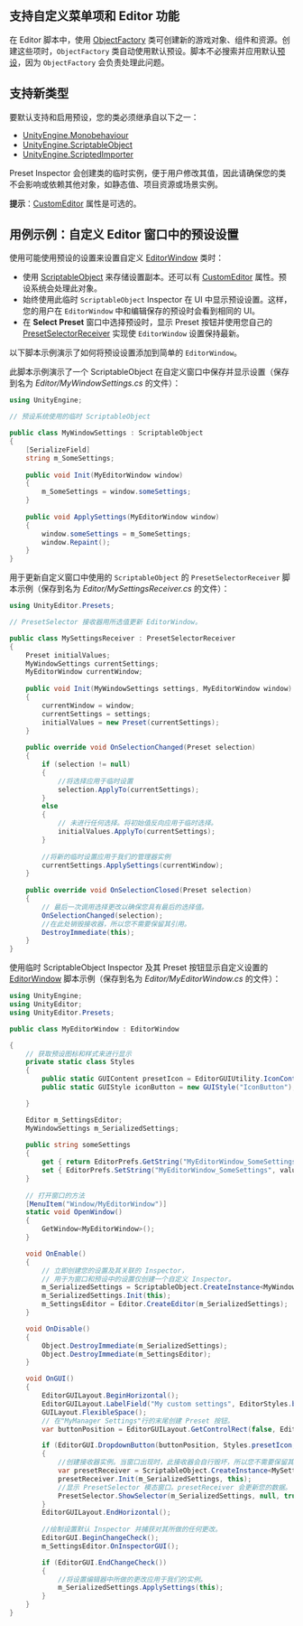 ## 支持自定义菜单项和 Editor 功能

在 Editor 脚本中，使用 [ObjectFactory](https://docs.unity.cn/cn/2018.4/ScriptReference/ObjectFactory.html) 类可创建新的游戏对象、组件和资源。创建这些项时，`ObjectFactory` 类自动使用默认预设。脚本不必搜索并应用默认[预设](https://docs.unity.cn/cn/2018.4/Manual/Presets.html)，因为 `ObjectFactory` 会负责处理此问题。

## 支持新类型

要默认支持和启用预设，您的类必须继承自以下之一：

- [UnityEngine.Monobehaviour](https://docs.unity.cn/cn/2018.4/ScriptReference/MonoBehaviour.html)
- [UnityEngine.ScriptableObject](https://docs.unity.cn/cn/2018.4/ScriptReference/ScriptableObject.html)
- [UnityEngine.ScriptedImporter](https://docs.unity.cn/cn/2018.4/ScriptReference/Experimental.AssetImporters.ScriptedImporter.html)

Preset Inspector 会创建类的临时实例，便于用户修改其值，因此请确保您的类不会影响或依赖其他对象，如静态值、项目资源或场景实例。

**提示**：[CustomEditor](https://docs.unity.cn/cn/2018.4/ScriptReference/CustomEditor.html) 属性是可选的。

## 用例示例：自定义 Editor 窗口中的预设设置

使用可能使用预设的设置来设置自定义 [EditorWindow](https://docs.unity.cn/cn/2018.4/ScriptReference/EditorWindow.html) 类时：

- 使用 [ScriptableObject](https://docs.unity.cn/cn/2018.4/ScriptReference/ScriptableObject.html) 来存储设置副本。还可以有 [CustomEditor](https://docs.unity.cn/cn/2018.4/ScriptReference/CustomEditor.html) 属性。预设系统会处理此对象。
- 始终使用此临时 `ScriptableObject` Inspector 在 UI 中显示预设设置。这样，您的用户在 `EditorWindow` 中和编辑保存的预设时会看到相同的 UI。
- 在 **Select Preset** 窗口中选择预设时，显示 Preset 按钮并使用您自己的 [PresetSelectorReceiver](https://docs.unity.cn/cn/2018.4/ScriptReference/Presets.PresetSelectorReceiver.html) 实现使 `EditorWindow` 设置保持最新。

以下脚本示例演示了如何将预设设置添加到简单的 `EditorWindow`。

此脚本示例演示了一个 ScriptableObject 在自定义窗口中保存并显示设置（保存到名为 *Editor/MyWindowSettings.cs* 的文件）：

```c#
using UnityEngine;

// 预设系统使用的临时 ScriptableObject

public class MyWindowSettings : ScriptableObject
{
    [SerializeField]
    string m_SomeSettings;
    
    public void Init(MyEditorWindow window)
    {
        m_SomeSettings = window.someSettings;
    }
    
    public void ApplySettings(MyEditorWindow window)
    {
        window.someSettings = m_SomeSettings;
        window.Repaint();
    }
}
```

用于更新自定义窗口中使用的 `ScriptableObject` 的 `PresetSelectorReceiver` 脚本示例（保存到名为 *Editor/MySettingsReceiver.cs* 的文件）：

```c#
using UnityEditor.Presets;

// PresetSelector 接收器用所选值更新 EditorWindow。

public class MySettingsReceiver : PresetSelectorReceiver
{
    Preset initialValues;
    MyWindowSettings currentSettings;
    MyEditorWindow currentWindow;
    
    public void Init(MyWindowSettings settings, MyEditorWindow window)
    {
        currentWindow = window;
        currentSettings = settings;
        initialValues = new Preset(currentSettings);
    }
    
    public override void OnSelectionChanged(Preset selection)
    {
        if (selection != null)
        {
            //将选择应用于临时设置
            selection.ApplyTo(currentSettings);
        }
        else
        {
            // 未进行任何选择。将初始值反向应用于临时选择。
            initialValues.ApplyTo(currentSettings);
        }
        
        //将新的临时设置应用于我们的管理器实例
        currentSettings.ApplySettings(currentWindow);
    }
    
    public override void OnSelectionClosed(Preset selection)
    {
        // 最后一次调用选择更改以确保您具有最后的选择值。
        OnSelectionChanged(selection);
        //在此处销毁接收器，所以您不需要保留其引用。
        DestroyImmediate(this);
    }
}
```

使用临时 ScriptableObject Inspector 及其 Preset 按钮显示自定义设置的 [EditorWindow](https://docs.unity.cn/cn/2018.4/ScriptReference/EditorWindow.html) 脚本示例（保存到名为 *Editor/MyEditorWindow.cs* 的文件）：

```c#
using UnityEngine;
using UnityEditor;
using UnityEditor.Presets;

public class MyEditorWindow : EditorWindow

{
    // 获取预设图标和样式来进行显示
    private static class Styles
    {
        public static GUIContent presetIcon = EditorGUIUtility.IconContent("Preset.Context");
        public static GUIStyle iconButton = new GUIStyle("IconButton");

    }

    Editor m_SettingsEditor;
    MyWindowSettings m_SerializedSettings;
    
    public string someSettings
    {
        get { return EditorPrefs.GetString("MyEditorWindow_SomeSettings"); }
        set { EditorPrefs.SetString("MyEditorWindow_SomeSettings", value); }
    }
   
    // 打开窗口的方法
    [MenuItem("Window/MyEditorWindow")]
    static void OpenWindow()
    {
        GetWindow<MyEditorWindow>();
    }

    void OnEnable()
    {
        // 立即创建您的设置及其关联的 Inspector，
        // 用于为窗口和预设中的设置仅创建一个自定义 Inspector。
        m_SerializedSettings = ScriptableObject.CreateInstance<MyWindowSettings>();
        m_SerializedSettings.Init(this);
        m_SettingsEditor = Editor.CreateEditor(m_SerializedSettings);
    }

    void OnDisable()
    {
        Object.DestroyImmediate(m_SerializedSettings);
        Object.DestroyImmediate(m_SettingsEditor);
    }

    void OnGUI()
    {
        EditorGUILayout.BeginHorizontal();
        EditorGUILayout.LabelField("My custom settings", EditorStyles.boldLabel);
        GUILayout.FlexibleSpace();
        // 在"MyManager Settings"行的末尾创建 Preset 按钮。
        var buttonPosition = EditorGUILayout.GetControlRect(false, EditorGUIUtility.singleLineHeight, Styles.iconButton);

        if (EditorGUI.DropdownButton(buttonPosition, Styles.presetIcon, FocusType.Passive, Styles.iconButton))
        {
            //创建接收器实例。当窗口出现时，此接收器会自行毁坏，所以您不需要保留其引用。
            var presetReceiver = ScriptableObject.CreateInstance<MySettingsReceiver>();
            presetReceiver.Init(m_SerializedSettings, this);
            //显示 PresetSelector 模态窗口。presetReceiver 会更新您的数据。
            PresetSelector.ShowSelector(m_SerializedSettings, null, true, presetReceiver);
        }
        EditorGUILayout.EndHorizontal();
        
        //绘制设置默认 Inspector 并捕获对其所做的任何更改。
        EditorGUI.BeginChangeCheck();
        m_SettingsEditor.OnInspectorGUI();

        if (EditorGUI.EndChangeCheck())
        {
            //将设置编辑器中所做的更改应用于我们的实例。
            m_SerializedSettings.ApplySettings(this);
        }
    }
}
```

